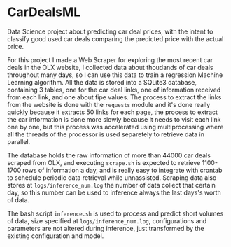 # CarDealsML 

Data Science project about predicting car deal prices, with the intent to classify good used car deals comparing the predicted price with the actual price. 

For this project I made a Web Scraper for exploring the most recent car deals in the OLX website, I collected data about thoudands of car deals throughout many days, so I can use this data to train a regression Machine Learning algorithm. All the data is stored into a SQLite3 database, containing 3 tables, one for the car deal links, one of information received from each link, and one about fipe values. The process to extract the links from the website is done with the `requests` module and it's done really quickly because it extracts 50 links for each page, the process to extract the car information is done more slowly because it needs to visit each link one by one, but this process was accelerated using multiprocessing where all the threads of the processor is used separetely to retrieve data in parallel.

The database holds the raw information of more than 44000 car deals scraped from OLX, and executing `scrape.sh` is expected to retrieve 1100-1700 rows of information a day, and is really easy to integrate with crontab to schedule periodic data retrieval while unnassisted. Scraping data also stores at `logs/inference_num.log` the number of data collect that certain day, so this number can be used to inference always the last days's worth of data.

The bash script `inference.sh` is used to process and predict short volumes of data, size specified at `logs/inference_num.log`, configurations and parameters are not altered during inference, just transformed by the existing configuration and model.
